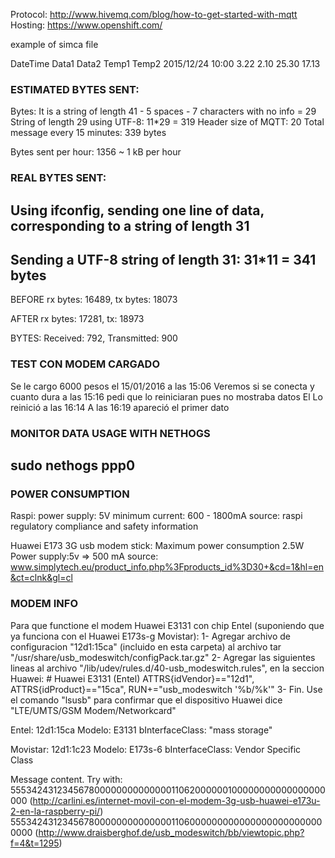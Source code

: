 Protocol: http://www.hivemq.com/blog/how-to-get-started-with-mqtt
Hosting: https://www.openshift.com/

example of simca file

DateTime	Data1	Data2	Temp1	Temp2
2015/12/24 10:00	3.22 	2.10 	25.30 	17.13

### ESTIMATED BYTES SENT:
Bytes:
It is a string of length 41 - 5 spaces - 7 characters with no info = 29
String of length 29 using UTF-8: 11*29 = 319
Header size of MQTT: 20
Total message every 15 minutes: 339 bytes

Bytes sent per hour: 1356 ~ 1 kB per hour

### REAL BYTES SENT:
## Using ifconfig, sending one line of data, corresponding to a string of length 31
## Sending a UTF-8 string of length 31: 31*11 = 341 bytes

BEFORE
rx bytes: 16489, tx bytes: 18073

AFTER
rx bytes: 17281, tx: 18973

BYTES:
Received: 792, Transmitted: 900

### TEST CON MODEM CARGADO
Se le cargo 6000 pesos el 15/01/2016 a las 15:06
Veremos si se conecta y cuanto dura
a las 15:16 pedi que lo reiniciaran pues no mostraba datos
El Lo reinició a las 16:14
A las 16:19 apareció el primer dato



### MONITOR DATA USAGE WITH NETHOGS
## sudo nethogs ppp0

### POWER CONSUMPTION
Raspi:
power supply: 5V
minimum current: 600 - 1800mA
source: raspi regulatory compliance and safety information

Huawei E173 3G usb modem stick:
Maximum power consumption 2.5W
Power supply:5v
=> 500 mA
source: www.simplytech.eu/product_info.php%3Fproducts_id%3D30+&cd=1&hl=en&ct=clnk&gl=cl

### MODEM INFO

Para que functione el modem Huawei E3131 con chip Entel (suponiendo que ya funciona con el Huawei E173s-g Movistar):
1- Agregar archivo de configuracion "12d1:15ca" (incluido en esta carpeta) al archivo tar "/usr/share/usb_modeswitch/configPack.tar.gz"
2- Agregar las siguientes lineas al archivo "/lib/udev/rules.d/40-usb_modeswitch.rules", en la seccion Huawei:
	# Huawei E3131 (Entel)
	ATTRS{idVendor}=="12d1", ATTRS{idProduct}=="15ca", RUN+="usb_modeswitch '%b/%k'"
3- Fin. Use el comando "lsusb" para confirmar que el dispositivo Huawei dice "LTE/UMTS/GSM Modem/Networkcard"


Entel: 12d1:15ca
Modelo: E3131
bInterfaceClass:  "mass storage"


Movistar: 12d1:1c23
Modelo: E173s-6
bInterfaceClass: Vendor Specific Class

Message content.
Try with:
55534243123456780000000000000011062000000100000000000000000000 (http://carlini.es/internet-movil-con-el-modem-3g-usb-huawei-e173u-2-en-la-raspberry-pi/)
55534243123456780000000000000011060000000000000000000000000000 (http://www.draisberghof.de/usb_modeswitch/bb/viewtopic.php?f=4&t=1295)

